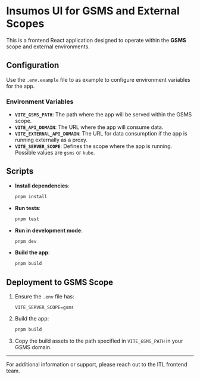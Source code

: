 # Insumos UI for GSMS and External Scopes

This is a frontend React application designed to operate within the **GSMS** scope and external environments.

## Configuration

Use the `.env.example` file to as example to configure environment variables for the app.

### Environment Variables
- **`VITE_GSMS_PATH`**: The path where the app will be served within the GSMS scope.
- **`VITE_API_DOMAIN`**: The URL where the app will consume data.
- **`VITE_EXTERNAL_API_DOMAIN`**: The URL for data consumption if the app is running externally as a proxy.
- **`VITE_SERVER_SCOPE`**: Defines the scope where the app is running. Possible values are `gsms` or `kube`.

## Scripts

- **Install dependencies**:
  ```bash
  pnpm install
  ```

- **Run tests**:
  ```bash
  pnpm test
  ```

- **Run in development mode**:
  ```bash
  pnpm dev
  ```

- **Build the app**:
  ```bash
  pnpm build
  ```

## Deployment to GSMS Scope

1. Ensure the `.env` file has:
   ```env
   VITE_SERVER_SCOPE=gsms
   ```
2. Build the app:
   ```bash
   pnpm build
   ```
3. Copy the build assets to the path specified in `VITE_GSMS_PATH` in your GSMS domain.

---

For additional information or support, please reach out to the ITL frontend team.

